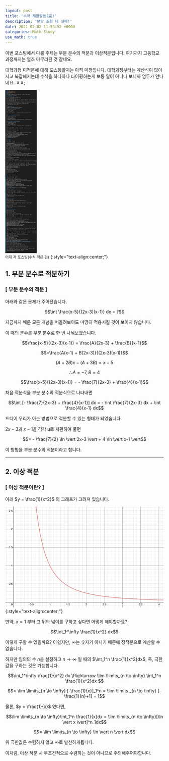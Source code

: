 ```yaml
---
layout: post
title: '수학 재활활동(完)'
description: '분량 조절 대 실패!'
date: 2021-02-02 11:53:52 +0900
categories: Math Study
use_math: true
---
```

이번 포스팅에서 다룰 주제는 부분 분수의 적분과 이상적분입니다. 여기까지 고등학교 과정까지는 얼추 마무리된 것 같네요.

대학과정 미적분에 대해 포스팅할지는 아직 미정입니다. 대학과정부터는 계산식이 많아지고 복잡해지는데 수식을 하나하나 타이핑하는게 보통 일이 아니다 보니까 엄두가 안나네요. ㅎㅎ;

<img src="/assets/imgs/post_44/그림1.png" alt="그림1" width=100/><br>
<small>어제 자 포스팅(수식 적은 편)</small>
{:style="text-align:center;"}

## 1. 부분 분수로 적분하기

### [ 부분 분수의 적분 ]

아래와 같은 문제가 주어졌습니다.

$$\int \frac{x-5}{(2x-3)(x-1)} dx = ?$$

지금까지 배운 모든 개념을 떠올려보아도 마땅히 적용시킬 것이 보이지 않습니다.

이 때의 분수를 부분 분수로 한 번 나눠보겠습니다.

$$\frac{x-5}{(2x-3)(x-1)} = \frac{A}{2x-3} + \frac{B}{x-1}$$

$$=\frac{A(x-1) + B(2x-3)}{(2x-3)(x-1)}$$

$$(A + 2B)x - (A+3B) = x - 5$$

$$\therefore A = -7, B=4$$

$$\frac{x-5}{(2x-3)(x-1)} = - \frac{7}{2x-3} + \frac{4}{x-1}$$

처음 적분식을 부분 분수의 적분식으로 나타내면

$$\int [- \frac{7}{2x-3} + \frac{4}{x-1}] dx = - \int \frac{7}{2x-3} dx + \int \frac{4}{x-1} dx$$

드디어 우리가 아는 방법으로 적분할 수 있는 형태가 되었습니다.

$2x-3$과 $x-1$을 각각 u로 치환하여 풀면

$$= - \frac{7}{2} \ln \vert 2x-3 \vert + 4 \ln \vert x-1 \vert$$

이 방법을 부분 분수의 적분이라고 합니다.

---

## 2. 이상 적분

### [ 이상 적분이란? ]

아래 $y = \frac{1}{x^2}$ 의 그래프가 그려져 있습니다.

<img src="/assets/imgs/post_44/그림2.png" alt="그림2" width=600/>
{:style="text-align:center;"}

만약, $x=1$ 부터 그 뒤의 넓이를 구하고 싶다면 어떻게 해야할까요?

$$\int_1^\infty \frac{1}{x^2} dx$$

이렇게 구할 수 있을까요? 아쉽지만, $\infty$는 숫자가 아니기 때문에 정적분으로 계산할 수 없습니다.

하지만 임의의 수 $n$을 설정하고 $n \to \infty$ 일 때의 $\int_1^n \frac{1}{x^2}dx$, 즉, 극한값을 구하는 것은 가능합니다.

$$\int_1^\infty \frac{1}{x^2} dx \Rightarrow \lim \limits_{n \to \infty} \int_1^n \frac{1}{x^2}dx  $$

$$= \lim \limits_{n \to \infty} [-\frac{1}{x}]_1^n = \lim \limits _{n \to \infty} [-\frac{1}{n}+1] = 1$$

물론, $y = \frac{1}{x}$ 였다면, 

$$\lim \limits_{n \to \infty}\int_1^n \frac{1}{x}dx = \lim \limits_{n \to \infty}[\ln \vert x \vert]^n_1dx$$

$$= \lim \limits_{n \to \infty} \ln \vert n \vert dx$$

위 극한값은 수렴하지 않고 $\infty$로 발산하게됩니다.

이처럼, 이상 적분 시 무조건적으로 수렴하는 것이 아니므로 주의해주어야합니다.


